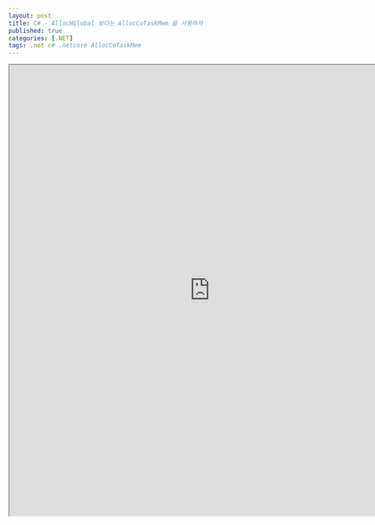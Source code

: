 ```yaml
---
layout: post
title: C# - AllocHGlobal 보다는 AllocCoTaskMem 을 사용하자
published: true
categories: [.NET]
tags: .net c# .netcore AllocCoTaskMem
---  
```

<iframe width="800" height="900" src="https://docs.google.com/document/d/e/2PACX-1vT9geW0UnCp8vQMzBwa7dk_XGhhzJaoUXz67vI1-zYv6HSLPF1niF5VDleUsIY6c_Vhi1JXwRAd_ouk/pub?embedded=true"></iframe>    
   